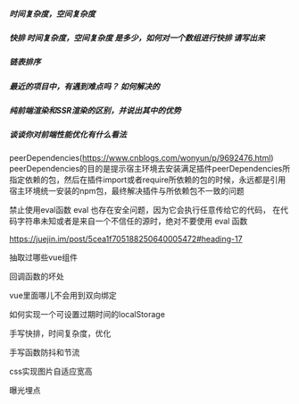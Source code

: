 ##### 时间复杂度，空间复杂度

##### 快排 时间复杂度，空间复杂度 是多少，如何对一个数组进行快排 请写出来

##### 链表排序 

##### 最近的项目中，有遇到难点吗？ 如何解决的

##### 纯前端渲染和SSR渲染的区别，并说出其中的优势

##### 谈谈你对前端性能优化有什么看法

peerDependencies(https://www.cnblogs.com/wonyun/p/9692476.html)
peerDependencies的目的是提示宿主环境去安装满足插件peerDependencies所指定依赖的包，然后在插件import或者require所依赖的包的时候，永远都是引用宿主环境统一安装的npm包，最终解决插件与所依赖包不一致的问题

禁止使用eval函数
eval 也存在安全问题，因为它会执行任意传给它的代码， 在代码字符串未知或者是来自一个不信任的源时，绝对不要使用 eval 函数

https://juejin.im/post/5cea1f705188250640005472#heading-17



抽取过哪些vue组件

回调函数的坏处

vue里面哪儿不会用到双向绑定

如何实现一个可设置过期时间的localStorage

手写快排，时间复杂度，优化

手写函数防抖和节流

css实现图片自适应宽高

曝光埋点